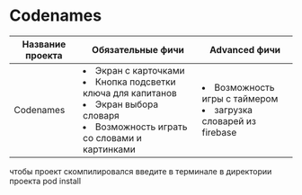 # Codenames


Название проекта | Обязательные фичи | Advanced фичи | 
--- | --- | --- |
Codenames | <li>  Экран с карточками <li> Кнопка подсветки ключа для капитанов <li> Экран выбора словаря <li> Возможность играть со словами и картинками  | <li> Возможность игры с таймером <li> загрузка словарей из firebase  | 

чтобы проект скомпилировался введите в терминале в директории проекта pod install


